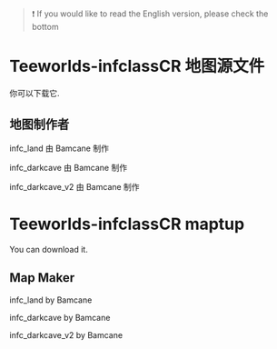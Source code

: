 > :exclamation: If you would like to read the English version, please check the bottom
# Teeworlds-infclassCR 地图源文件
你可以下载它.

## 地图制作者
infc_land 由 Bamcane 制作

infc_darkcave 由 Bamcane 制作

infc_darkcave_v2 由 Bamcane 制作

# Teeworlds-infclassCR maptup
You can download it.

## Map Maker
infc_land by Bamcane

infc_darkcave by Bamcane

infc_darkcave_v2 by Bamcane
